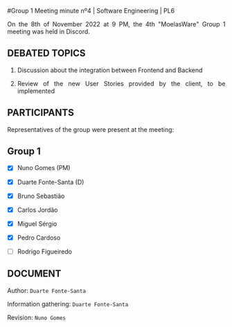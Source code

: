 #Group 1 Meeting minute nº4 | Software Engineering | PL6

<div align="justify">

On the 8th of November 2022 at 9 PM, the 4th "MoelasWare" Group 1 meeting was held in Discord.


## DEBATED TOPICS

1. Discussion about the integration between Frontend and Backend

2. Review of the new User Stories provided by the client, to be implemented

## PARTICIPANTS

Representatives of the group were present at the meeting:

## Group 1

- [x] Nuno Gomes (PM)

- [x] Duarte Fonte-Santa (D)

- [x] Bruno Sebastião

- [x] Carlos Jordão

- [x] Miguel Sérgio

- [x] Pedro Cardoso

- [ ] Rodrigo Figueiredo


## DOCUMENT

Author: `Duarte Fonte-Santa`

Information gathering: `Duarte Fonte-Santa`

Revision: `Nuno Gomes`
